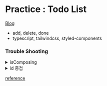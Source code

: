 # Practice : Todo List

[Blog](https://velog.io/@jin_s/WIL-23.07.07)

- add, delete, done
- typescript, tailwindcss, styled-components

### Trouble Shooting

<details><summary>isComposing </summary>

Enter키로 input값을 받기 위한 KeyChange를 설정하면서 커서가 해당되어있는 마지막 글자가 함께 입력되는 문제가 발생했다.
단순하게 빈 값이 들어올때를 막는다고 해결되지 않아 검색을 해보았고, 검색을 해보니 크롬브라우저 상의 한글 문제인 것으로 보였다.
자음 모음이 조합되어 구성되는 문자이다 보니 키보드 커서가 존재하는 상황에 이벤트핸들러가 2번 호출되는 문제라고 한다.
isComposing의 경우 입력문자가 조합문자인지 아닌지를 boolean 타입으로 반환하는 프로퍼티라고 한다.
따라서 해당 프로퍼티를 조건에 추가해주도록 한다.

</details>

<details><summary>id 중첩 </summary>

사이트를 새로 구동할 경우 id가 계속 1부터 시작하는 문제 발생
본래 기획의 경우 DB에 저장하지 않고 post, delete의 기능구현에 의의가 있던터라 id를 `const nextId = useRef(1);` 로 선언하고 이후 `nextId.current++`로 현재 선언된 todolist의 id에서 +1씩 하는 방식이었다.
하지만 DB에 저장하게 되면서 VS code를 재구동할 경우 `nextId.current`가 1로 인식되어 1부터 생성, 완료나 삭제시 id를 통한 식별때문에 id:1로 만들어진 모든 TODO가 삭제, 완료되는 문제 발생

따라서 `const currentId = lists.length > 0 ? lists[lists.length - 1].id : 0;`로 현재 list의 마지막 id값을 확인한 후 그 id값에 +1씩하게 되는 방법으로 변경하게 되었다.

</details>

[reference](https://github.com/preCrew/MinHyung/blob/master/Projects/SoloProjects/todolist/src/components/TodoList.tsx)
